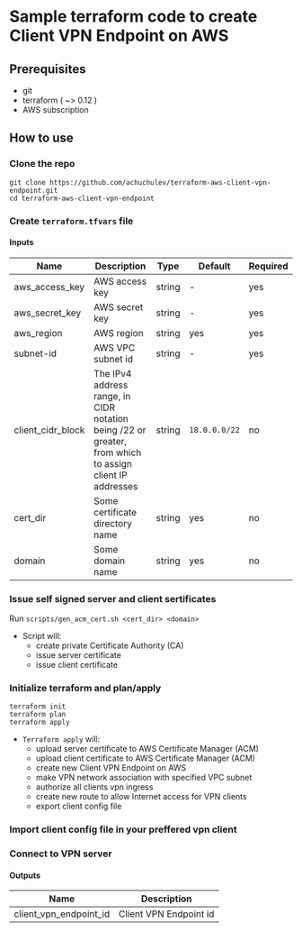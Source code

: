# Sample terraform code to create Client VPN Endpoint on AWS

## Prerequisites

- git
- terraform ( ~> 0.12 )
- AWS subscription

## How to use

### Clone the repo

```
git clone https://github.com/achuchulev/terraform-aws-client-vpn-endpoint.git
cd terraform-aws-client-vpn-endpoint
```

### Create `terraform.tfvars` file

#### Inputs

| Name  |	Description |	Type |  Default |	Required
| ----- | ----------- | ---- |  ------- | --------
| aws_access_key | AWS access key | string  | -   | yes
| aws_secret_key | AWS secret key | string  | -   | yes
| aws_region | AWS region     | string  | yes | yes
| subnet-id | AWS VPC subnet id | string  | -   | yes
| client_cidr_block | The IPv4 address range, in CIDR notation being /22 or greater, from which to assign client IP addresses | string  | `18.0.0.0/22` | no
| cert_dir | Some certificate directory name | string  | yes | no
| domain | Some domain name     | string  | yes | no

### Issue self signed server and client sertificates

Run `scripts/gen_acm_cert.sh <cert_dir> <domain>`

- Script will:
  - create private Certificate Authority (CA)
  - issue server certificate
  - issue client certificate

### Initialize terraform and plan/apply

```
terraform init
terraform plan
terraform apply
```

- `Terraform apply` will:
  - upload server certificate to AWS Certificate Manager (ACM)
  - upload client certificate to AWS Certificate Manager (ACM)
  - create new Client VPN Endpoint on AWS 
  - make VPN network association with specified VPC subnet
  - authorize all clients vpn ingress
  - create new route to allow Internet access for VPN clients
  - export client config file

### Import client config file in your preffered vpn client

### Connect to VPN server

  #### Outputs

| Name  |	Description 
| ----- | ----------- 
| client_vpn_endpoint_id | Client VPN Endpoint id
